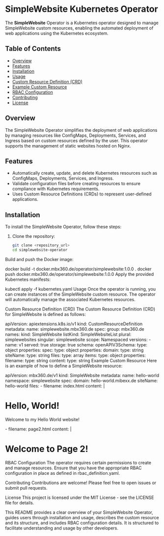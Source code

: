 # SimpleWebsite Kubernetes Operator

The **SimpleWebsite** Operator is a Kubernetes operator designed to manage SimpleWebsite custom resources, enabling the automated deployment of web applications using the Kubernetes ecosystem.

## Table of Contents

- [Overview](#overview)
- [Features](#features)
- [Installation](#installation)
- [Usage](#usage)
- [Custom Resource Definition (CRD)](#custom-resource-definition-crd)
- [Example Custom Resource](#example-custom-resource)
- [RBAC Configuration](#rbac-configuration)
- [Contributing](#contributing)
- [License](#license)

## Overview

The SimpleWebsite Operator simplifies the deployment of web applications by managing resources like ConfigMaps, Deployments, Services, and Ingress based on custom resources defined by the user. This operator supports the management of static websites hosted on Nginx.

## Features

- Automatically create, update, and delete Kubernetes resources such as ConfigMaps, Deployments, Services, and Ingress.
- Validate configuration files before creating resources to ensure compliance with Kubernetes requirements.
- Uses Custom Resource Definitions (CRDs) to represent user-defined applications.

## Installation

To install the SimpleWebsite Operator, follow these steps:

1. Clone the repository:
   ```bash
   git clone <repository_url>
   cd simplewebsite-operator
Build and push the Docker image:

docker build -t docker.mbx360.de/operator/simplewebsite:1.0.0 .
docker push docker.mbx360.de/operator/simplewebsite:1.0.0
Apply the provided Kubernetes manifests:

kubectl apply -f kubernetes.yaml
Usage
Once the operator is running, you can create instances of the SimpleWebsite custom resource. The operator will automatically manage the associated Kubernetes resources.

Custom Resource Definition (CRD)
The Custom Resource Definition (CRD) for SimpleWebsite is defined as follows:

apiVersion: apiextensions.k8s.io/v1
kind: CustomResourceDefinition
metadata:
  name: simplewebsite.mbx360.de
spec:
  group: mbx360.de
  names:
    kind: SimpleWebsite
    listKind: SimpleWebsiteList
    plural: simplewebsites
    singular: simplewebsite
  scope: Namespaced
  versions:
    - name: v1
      served: true
      storage: true
      schema:
        openAPIV3Schema:
          type: object
          properties:
            spec:
              type: object
              properties:
                domain:
                  type: string
                siteName:
                  type: string
                files:
                  type: array
                  items:
                    type: object
                    properties:
                      filename:
                        type: string
                      content:
                        type: string
Example Custom Resource
Here is an example of how to define a SimpleWebsite resource:

apiVersion: mbx360.de/v1
kind: SimpleWebsite
metadata:
  name: hello-world
  namespace: simplewebsite
spec:
  domain: hello-world.mibexx.de
  siteName: hello-world
  files:
    - filename: index.html
      content: |
        <!DOCTYPE html>
        <html>
        <head>
            <title>Hello World</title>
        </head>
        <body>
            <h1>Hello, World!</h1>
            <p>Welcome to my Hello World website!</p>
        </body>
        </html>
    - filename: page2.html
      content: |
        <!DOCTYPE html>
        <html>
        <head>
            <title>Page 2</title>
        </head>
        <body>
            <h1>Welcome to Page 2!</h1>
        </body>
        </html>
RBAC Configuration
The operator requires certain permissions to create and manage resources. Ensure that you have the appropriate RBAC configuration in place as defined in rbac_definition.yaml.

Contributing
Contributions are welcome! Please feel free to open issues or submit pull requests.

License
This project is licensed under the MIT License - see the LICENSE file for details.

This README provides a clear overview of your SimpleWebsite Operator, guides users through installation and usage, describes the custom resource and its structure, and includes RBAC configuration details. It is structured to facilitate understanding and usage by other developers.